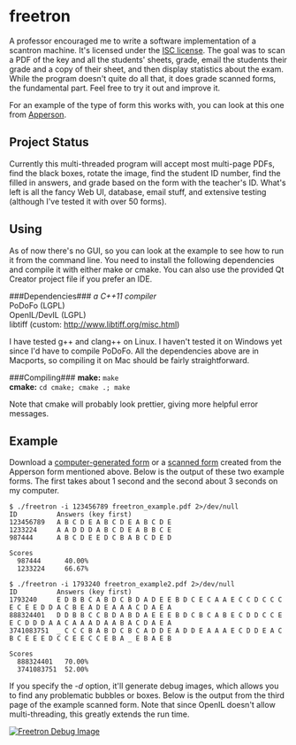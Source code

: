 freetron
========
A professor encouraged me to write a software implementation of a scantron
machine. It's licensed under the [ISC
license](http://floft.net/uploads/isc-license.txt). The goal was to scan a PDF
of the key and all the students' sheets, grade, email the students their grade
and a copy of their sheet, and then display statistics about the exam. While
the program doesn't quite do all that, it does grade scanned forms, the
fundamental part. Feel free to try it out and improve it.

For an example of the type of form this works with, you can look at this one
from [Apperson](https://ssl1.appersonsecure.com/pdfs/common/29240.PDF).

Project Status
--------------
Currently this multi-threaded program will accept most multi-page PDFs, find
the black boxes, rotate the image, find the student ID number, find the filled
in answers, and grade based on the form with the teacher's ID. What's left is
all the fancy Web UI, database, email stuff, and extensive testing (although
I've tested it with over 50 forms).

Using
-----
As of now there's no GUI, so you can look at the example to see how to run it
from the command line. You need to install the following dependencies and
compile it with either make or cmake. You can also use the provided Qt Creator
project file if you prefer an IDE.

###Dependencies###
*a C++11 compiler*  
PoDoFo (LGPL)  
OpenIL/DevIL (LGPL)  
libtiff (custom: http://www.libtiff.org/misc.html)

I have tested g++ and clang++ on Linux. I haven't tested it on Windows yet
since I'd have to compile PoDoFo.  All the dependencies above are in Macports,
so compiling it on Mac should be fairly straightforward.

###Compiling###
**make:** ``make``  
**cmake:** ``cd cmake; cmake .; make``

Note that cmake will probably look prettier, giving more helpful error
messages.

Example
-------
Download a [computer-generated
form](http://floft.net/uploads/freetron_example.pdf) or a [scanned
form](http://floft.net/uploads/freetron_example2.pdf) created from the Apperson
form mentioned above. Below is the output of these two example forms. The first
takes about 1 second and the second about 3 seconds on my computer.

    $ ./freetron -i 123456789 freetron_example.pdf 2>/dev/null
    ID          Answers (key first)
    123456789   A B C D E A B C D E A B C D E 
    1233224     A A D D D A B C D E A B B C E 
    987444      A B C D E E D C B A B C D E D 

    Scores
      987444      40.00%
      1233224     66.67%

    $ ./freetron -i 1793240 freetron_example2.pdf 2>/dev/null
    ID          Answers (key first)
    1793240     E D B B C A B D C B D A D E E B D C E C A A E C C D C C C E C E E D D A C B E A D E A A A C D A E A
    888324401   D D B B C C B D A B D A E E E B D C B C A B E C D D C C E E C D D D A A C A A A D A A B A C D A E A
    3741083751  _ C C C B A B D C B C A D D E A D D E A A A E C D D E A C B C E E E D C C E E C C E B A _ E B A E B

    Scores
      888324401   70.00%
      3741083751  52.00%

If you specify the *-d* option, it'll generate debug images, which allows you
to find any problematic bubbles or boxes. Below is the output from the third
page of the example scanned form. Note that since OpenIL doesn't allow
multi-threading, this greatly extends the run time.

[![Freetron Debug Image](http://floft.net/uploads/freetron_debug.jpg)](http://floft.net/uploads/freetron\_debug.png)
